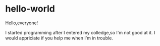 # hello-world

Hello,everyone!

I started programming after I entered my colledge,so I'm not good at it.
I would appriciate if you help me when I'm in trouble.
